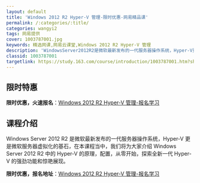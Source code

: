 ```yaml
---
layout: default
title: 'Windows 2012 R2 Hyper-V 管理-限时优惠-网易精品课'
permalink: /:categories/:title/
categories: wangyi2
tags: 网易提供
cover: 1003787001.jpg
keywords: 精选网课,网易云课堂,Windows 2012 R2 Hyper-V 管理
description: 'WindowsServer2012R2是微软最新发布的一代服务器操作系统，Hyper-V更是微软服务器虚拟化的基石，在本'
classid: 1003787001
targetlink: https://study.163.com/course/introduction/1003787001.htm?share=1&shareId=1025206652&utm_campaign=share&utm_medium=iphoneShare&utm_source=&utm_u=1025206652
---
```


## 限时特惠

**限时优惠，火速报名**：[Windows 2012 R2 Hyper-V 管理-报名学习](https://study.163.com/course/introduction/1003787001.htm?share=1&shareId=1025206652&utm_campaign=share&utm_medium=iphoneShare&utm_source=&utm_u=1025206652)

## 课程介绍

Windows Server 2012 R2 是微软最新发布的一代服务器操作系统，Hyper-V 更是微软服务器虚拟化的基石，在本课程当中，我们将为大家介绍 Windows Server 2012 R2 中的 Hyper-V 的原理，配置，从零开始，探索全新一代 Hyper-V 的强劲功能和惊艳展现。

**限时优惠，报名地址**：[Windows 2012 R2 Hyper-V 管理-报名学习](https://study.163.com/course/introduction/1003787001.htm?share=1&shareId=1025206652&utm_campaign=share&utm_medium=iphoneShare&utm_source=&utm_u=1025206652)


